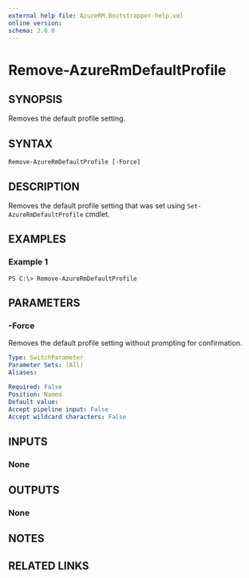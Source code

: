 ```yaml
---
external help file: AzureRM.Bootstrapper-help.xml
online version: 
schema: 2.0.0
---
```


# Remove-AzureRmDefaultProfile
## SYNOPSIS
Removes the default profile setting.

## SYNTAX

```
Remove-AzureRmDefaultProfile [-Force]
```

## DESCRIPTION
Removes the default profile setting that was set using ```Set-AzureRmDefaultProfile``` cmdlet.

## EXAMPLES

### Example 1
```
PS C:\> Remove-AzureRmDefaultProfile 
```


## PARAMETERS

### -Force
Removes the default profile setting without prompting for confirmation.

```yaml
Type: SwitchParameter
Parameter Sets: (All)
Aliases: 

Required: False
Position: Named
Default value: 
Accept pipeline input: False
Accept wildcard characters: False
```

## INPUTS

### None


## OUTPUTS

### None

## NOTES

## RELATED LINKS

